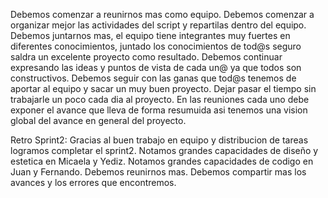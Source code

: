 Debemos comenzar a reunirnos mas como equipo.
Debemos comenzar a organizar mejor las actividades del script y repartilas dentro del equipo.
Debemos juntarnos mas, el equipo tiene integrantes muy fuertes en diferentes conocimientos, juntado los conocimientos de tod@s seguro saldra un excelente proyecto como resultado.
Debemos continuar expresando las ideas y puntos de vista de cada un@ ya que todos son constructivos.
Debemos seguir con las ganas que tod@s tenemos de aportar al equipo y sacar un muy buen proyecto.
Dejar pasar el tiempo sin trabajarle un poco cada dia al proyecto.
En las reuniones cada uno debe exponer el avance que lleva de forma resumuida asi tenemos una vision global del avance en general del proyecto.

Retro Sprint2:
Gracias al buen trabajo en equipo y distribucion de tareas logramos completar el sprint2.
Notamos grandes capacidades de diseño y estetica en Micaela y Yediz.
Notamos grandes capacidades de codigo en Juan y Fernando.
Debemos reunirnos mas.
Debemos compartir mas los avances y los errores que encontremos.
